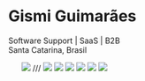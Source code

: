 
<h1 class="text-heading-xlarge inline t-24 v-align-middle break-words">Gismi Guimarães</h1>
<div class="text-body-medium break-words">
      Software Support | SaaS | B2B 
    </div>
    <span class="text-body-small inline t-black--light break-words">
      Santa Catarina, Brasil
    </span>
    <ul class="pv-top-card--list pv-top-card--list-bullet display-flex pb1"> 
<img src="https://img.icons8.com/cute-clipart/64/000000/linkedin.png"/>      ///  <img src="https://img.icons8.com/color/48/000000/javascript--v1.png"/>  <img src="https://img.icons8.com/color/48/000000/react-native.png"/> <img src="https://img.icons8.com/color/48/000000/nodejs.png"/> <img src="https://img.icons8.com/external-flaticons-lineal-color-flat-icons/64/000000/external-sql-file-computer-programming-icons-flaticons-lineal-color-flat-icons.png"/> <img src="https://img.icons8.com/fluency/48/000000/python.png"/> <img src="https://img.icons8.com/external-flaticons-flat-flat-icons/64/000000/external-scrum-agile-flaticons-flat-flat-icons-2.png"/>
